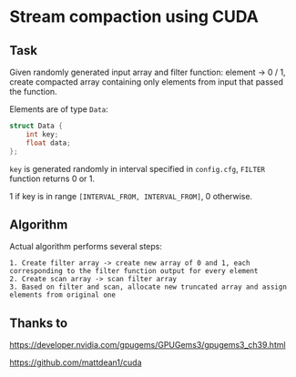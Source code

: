 # Stream compaction using CUDA

## Task

Given randomly generated input array and filter function: element -> 0 / 1, create compacted array containing only elements from input that passed the function.

Elements are of type `Data`:

```c++
struct Data {
    int key;
    float data;
};
```

`key` is generated randomly in interval specified in `config.cfg`, `FILTER` function returns 0 or 1. 

1 if key is in range `[INTERVAL_FROM, INTERVAL_FROM]`, 0 otherwise.

## Algorithm

Actual algorithm performs several steps:

    1. Create filter array -> create new array of 0 and 1, each corresponding to the filter function output for every element
    2. Create scan array -> scan filter array
    3. Based on filter and scan, allocate new truncated array and assign elements from original one


## Thanks to

https://developer.nvidia.com/gpugems/GPUGems3/gpugems3_ch39.html

https://github.com/mattdean1/cuda

